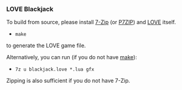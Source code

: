 ### LOVE Blackjack

To build from source, please install [7-Zip](http://www.7-zip.org) (or [P7ZIP](http://p7zip.sourceforge.net)) and [LOVE](http:///www.love2d.org) itself. 

* `make`

to generate the LOVE game file.

Alternatively, you can run (if you do not have [make](http://www.gnu.org/software/make)):

* `7z u blackjack.love *.lua gfx`

Zipping is also sufficient if you do not have 7-Zip.
